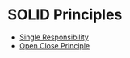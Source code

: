 # SOLID Principles

- [Single Responsibility](SingleResponsibility.md)
- [Open Close Principle](OpenClose.md)

